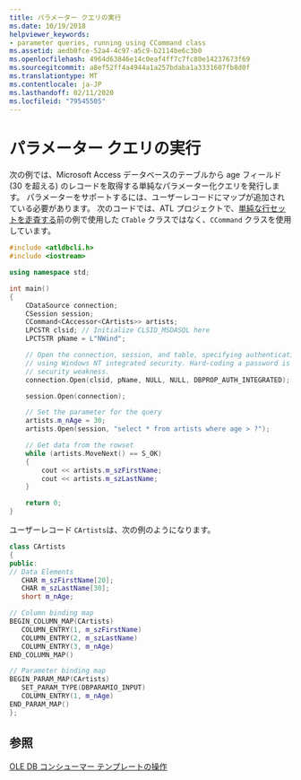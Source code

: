 ```yaml
---
title: パラメーター クエリの実行
ms.date: 10/19/2018
helpviewer_keywords:
- parameter queries, running using CCommand class
ms.assetid: aedb0fce-52a4-4c97-a5c9-b2114be6c3b0
ms.openlocfilehash: 4964d63846e14c0eaf4ff7c7fc80e14237673f69
ms.sourcegitcommit: a8ef52ff4a4944a1a257bdaba1a3331607fb8d0f
ms.translationtype: MT
ms.contentlocale: ja-JP
ms.lasthandoff: 02/11/2020
ms.locfileid: "79545505"
---
```

# <a name="issuing-a-parameterized-query"></a>パラメーター クエリの実行

次の例では、Microsoft Access データベースのテーブルから age フィールド (30 を超える) のレコードを取得する単純なパラメーター化クエリを発行します。 パラメーターをサポートするには、ユーザーレコードにマップが追加されている必要があります。 次のコードでは、ATL プロジェクトで、[単純な行セットを走査する](../../data/oledb/traversing-a-simple-rowset.md)前の例で使用した `CTable` クラスではなく、`CCommand` クラスを使用しています。

```cpp
#include <atldbcli.h>
#include <iostream>

using namespace std;

int main()
{
    CDataSource connection;
    CSession session;
    CCommand<CAccessor<CArtists>> artists;
    LPCSTR clsid; // Initialize CLSID_MSDASQL here
    LPCTSTR pName = L"NWind";

    // Open the connection, session, and table, specifying authentication
    // using Windows NT integrated security. Hard-coding a password is a major
    // security weakness.
    connection.Open(clsid, pName, NULL, NULL, DBPROP_AUTH_INTEGRATED);

    session.Open(connection);

    // Set the parameter for the query
    artists.m_nAge = 30;
    artists.Open(session, "select * from artists where age > ?");

    // Get data from the rowset
    while (artists.MoveNext() == S_OK)
    {
        cout << artists.m_szFirstName;
        cout << artists.m_szLastName;
    }

    return 0;
}
```

ユーザーレコード `CArtists`は、次の例のようになります。

```cpp
class CArtists
{
public:
// Data Elements
   CHAR m_szFirstName[20];
   CHAR m_szLastName[30];
   short m_nAge;

// Column binding map
BEGIN_COLUMN_MAP(CArtists)
   COLUMN_ENTRY(1, m_szFirstName)
   COLUMN_ENTRY(2, m_szLastName)
   COLUMN_ENTRY(3, m_nAge)
END_COLUMN_MAP()

// Parameter binding map
BEGIN_PARAM_MAP(CArtists)
   SET_PARAM_TYPE(DBPARAMIO_INPUT)
   COLUMN_ENTRY(1, m_nAge)
END_PARAM_MAP()
};
```

## <a name="see-also"></a>参照

[OLE DB コンシューマー テンプレートの操作](../../data/oledb/working-with-ole-db-consumer-templates.md)